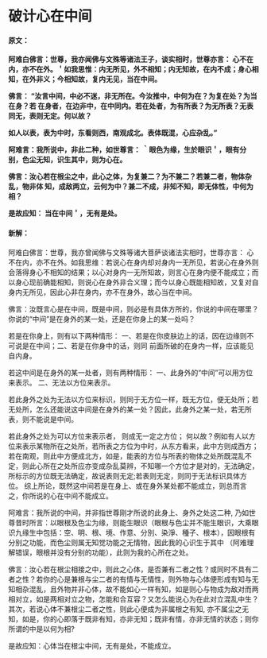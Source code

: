 # 破计心在中间

#### 原文：

**阿难白佛言：世尊，我亦闻佛与文殊等诸法王子，谈实相时，世尊亦言： 心不在内，亦不在外。＇如我思惟：内无所见，外不相知；内无知故，在内不成；身心相知，在外非义；今相知故，复内无见，当在中间。**

**佛言： “汝言中间，中必不迷，非无所在。今汝推中，中何为在？为复在处？为当在身？若
在身者，在边非中，在中同内。若在处者，为有所表？为无所表？无表同无，表则无定。何以故？**

**如人以表，表为中时，东看则西，南观成北。表体既混，心应杂乱。”**

**阿难言：我所说中，非此二种，如世尊言： ｀眼色为缘，生於眼识＇，眼有分别，色尘无知，识生其中，则为心在。**

**佛言：汝心若在根尘之中，此心之体，为复兼二？为不兼二？若兼二者，物体杂乱，物非体
知，成敌两立，云何为中？兼二不成，非知不知，即无体性，中何为相？**

**是故应知： 当在中间＇，无有是处。**

#### 新解：

阿难白佛言：世尊，我亦曾闻佛与文殊等诸大菩萨谈诸法实相时，世尊亦言： 心不在内，亦不在外。如我思维：若说心在身内却对身内一无所见，若说心在身外则会落得身心不相知的结果；以心对身内一无所知故，则言心在身内便不能成立；而以身心现前确能相知，则说心在身外非合义理；而今以身心既能相知故，又复对自身内无所见，因此心非在身内，亦不在身外，故心当在中间。

佛言：汝既言心是在中间，既是中间，则必是有具体方所的，你说的中间在哪里？你说的“中间”是在身外的某一处，还是在你身上的某一处吗？ 

若是在你身上，则有以下两种情形：
一、若是在你皮肤边上的话，因在边缘则不可说是在中间；二、若是在你身中的话，则同
前面所破的在身内一样，应该能见自内身。

若这中间是在身外的某一处者，则有两种情形：
一、此身外的“中间”可以用方位来表示。 二、无法以方位来表示。

若此身外之处为无法以方位来标识，则同于无方位一样，既无方位，便无处所；若无处所，怎么还能说这中间是在身外的某一处？因此，此身外之某一处，若无所表，则不能说是中间。

若此身外之处为可以方位来表示者， 则成无一定之方位； 何以故？例如有人以方位来表示某物所在之处所，若所表之方位为中时，从东方看来，此中方则成西方；若在南观，则此中方便成北方，如是，能表的方位与所表的物体之处所既混乱不定，则此心所在之处所应亦变成杂乱莫辨，不知哪一个方位才是对的，无法确定，所标示的方位既无法确定，故说表则无定;若表则无定，则同于无法标识具体方位。
综上所论，既然这中间若是在身上、或在身外某处都不能成立，则总而言之，你所说的心在中间不能成立。

阿难言：我所说的中间，并非指世尊刚才所说的此身上、身外之处这二种, 乃如世尊昔时所言：以眼根及色尘为缘，则能生眼识（眼根与色尘并不能生眼识，大乘眼识九缘生中包括：空、明、根、境、作意、分別、染淨、種子、根本），因眼根有分别之功能，而色尘则属无知觉功能之无情物，因此我的心识生于其中 （阿难理解错误，眼根并没有分别的功能），此则为我的心所在之处。

佛言：汝心若在根尘相接之中，则此之心体，是否兼有二者之性？或同时不具有二者之性？若你的心是兼根与尘二者的有情与无情性，则外物与心体便形成有知与无知相杂混乱，且外物并非心体，故不能如心一样有知，如是则心与物成为敌对而两相对立，如是两相对立之物，怎能和合互容？又怎么能说心为在此对立混乱中生？
其次，若说心体不兼根尘二者之性，则此心便成为非属根之有知, 亦不属尘之无知，如是，你的心即落于既非有知，亦非无知；既非有情，亦非无情的状态；则你所谓的中是以何为相?

是故应知：心体当在根尘中间，无有是处，不能成立。
